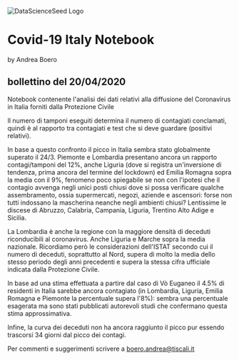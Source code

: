 ![DataScienceSeed Logo](http://www.datascienceseed.com/wp-content/uploads/2018/02/dsst.jpg)

# Covid-19 Italy Notebook
by Andrea Boero
## bollettino del 20/04/2020
Notebook contenente l'analisi dei dati relativi alla diffusione del Coronavirus in Italia forniti dalla Protezione Civile 

Il numero di tamponi eseguiti determina il numero di contagiati conclamati, quindi è al rapporto tra contagiati e test che si deve guardare (positivi relativi).

In base a questo confronto il picco in Italia sembra stato globalmente superato il 24/3. 
Piemonte e Lombardia presentano ancora un rapporto contagi/tamponi del 12%, anche Liguria (dove si registra un'inversione di tendenza, prima ancora del termine del lockdown) ed Emilia Romagna sopra la media con il 9%, fenomeno poco spiegabile se non con l'ipotesi che il contagio avvenga negli unici posti chiusi dove si possa verificare qualche assembramento, ossia supermercati, negozi, aziende e ascensori: forse non tutti indossano la mascherina neanche negli ambienti chiusi?
Lentissime le discese di Abruzzo, Calabria, Campania, Liguria, Trentino Alto Adige e Sicilia.

La Lombardia è anche la regione con la maggiore densità di deceduti riconducibili al coronavirus. Anche Liguria e Marche sopra la media nazionale. Ricordiamo però le considerazioni dell'ISTAT secondo cui il numero di deceduti, soprattutto al Nord, supera di molto la media dello stesso periodo degli anni precedenti e supera la stessa cifra ufficiale indicata dalla Protezione Civile.

In base ad una stima effettuata a partire dal caso di Vò Euganeo il 4.5% di residenti in Italia sarebbe ancora contagiato (in Lombardia, Liguria, Emilia Romagna e Piemonte la percentuale supera l'8%): sembra una percentuale esagerata ma sono stati pubblicati autorevoli studi che confermano questa stima approssimativa.

Infine, la curva dei deceduti non ha ancora raggiunto il picco pur essendo trascorsi 34 giorni dal picco dei contagi.

Per commenti e suggerimenti scrivere a boero.andrea@tiscali.it
